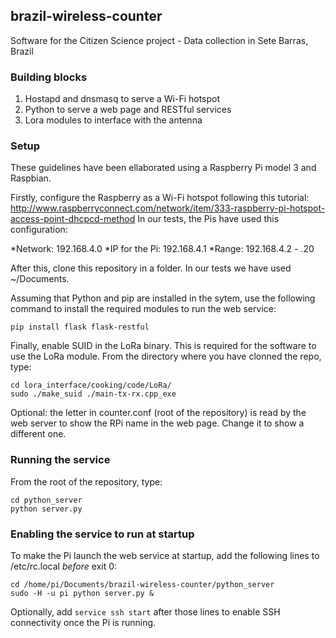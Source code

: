 ## brazil-wireless-counter
Software for the Citizen Science project - Data collection in Sete Barras, Brazil

### Building blocks

1. Hostapd and dnsmasq to serve a Wi-Fi hotspot 
2. Python to serve a web page and RESTful services
3. Lora modules to interface with the antenna

### Setup

These guidelines have been ellaborated using a Raspberry Pi model 3 and Raspbian.

Firstly, configure the Raspberry as a Wi-Fi hotspot following this tutorial:
http://www.raspberryconnect.com/network/item/333-raspberry-pi-hotspot-access-point-dhcpcd-method
In our tests, the Pis have used this configuration:

 *Network: 192.168.4.0 
 *IP for the Pi: 192.168.4.1 
 *Range: 192.168.4.2 - .20 

After this, clone this repository in a folder. In our tests we have used ~/Documents.

Assuming that Python and pip are installed in the sytem, use the following command to install the required modules to run the web service:

```
pip install flask flask-restful
```

Finally, enable SUID in the LoRa binary. This is required for the software to use the LoRa module. From the directory where you have clonned the repo, type:

```
cd lora_interface/cooking/code/LoRa/
sudo ./make_suid ./main-tx-rx.cpp_exe
```

Optional: the letter in counter.conf (root of the repository) is read by the web server to show the RPi name in the web page. Change it to show a different one.

### Running the service

From the root of the repository, type:

```
cd python_server
python server.py
```

### Enabling the service to run at startup

To make the Pi launch the web service at startup, add the following lines to /etc/rc.local *before* exit 0:

```
cd /home/pi/Documents/brazil-wireless-counter/python_server
sudo -H -u pi python server.py &
```

Optionally, add ```service ssh start``` after those lines to enable SSH connectivity once the Pi is running.
